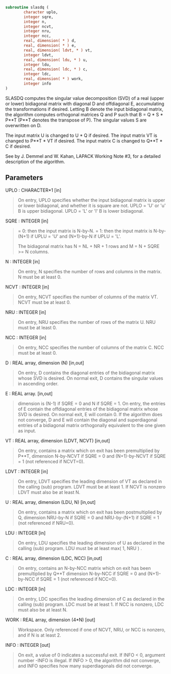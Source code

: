 ```fortran
subroutine slasdq (
        character uplo,
        integer sqre,
        integer n,
        integer ncvt,
        integer nru,
        integer ncc,
        real, dimension( * ) d,
        real, dimension( * ) e,
        real, dimension( ldvt, * ) vt,
        integer ldvt,
        real, dimension( ldu, * ) u,
        integer ldu,
        real, dimension( ldc, * ) c,
        integer ldc,
        real, dimension( * ) work,
        integer info
)
```

SLASDQ computes the singular value decomposition (SVD) of a real
(upper or lower) bidiagonal matrix with diagonal D and offdiagonal
E, accumulating the transformations if desired. Letting B denote
the input bidiagonal matrix, the algorithm computes orthogonal
matrices Q and P such that B = Q \* S \* P\*\*T (P\*\*T denotes the transpose
of P). The singular values S are overwritten on D.

The input matrix U  is changed to U  \* Q  if desired.
The input matrix VT is changed to P\*\*T \* VT if desired.
The input matrix C  is changed to Q\*\*T \* C  if desired.

See  by J. Demmel and W. Kahan,
LAPACK Working Note #3, for a detailed description of the algorithm.

## Parameters
UPLO : CHARACTER\*1 [in]
> On entry, UPLO specifies whether the input bidiagonal matrix
> is upper or lower bidiagonal, and whether it is square are
> not.
> UPLO = 'U' or 'u'   B is upper bidiagonal.
> UPLO = 'L' or 'l'   B is lower bidiagonal.

SQRE : INTEGER [in]
> = 0: then the input matrix is N-by-N.
> = 1: then the input matrix is N-by-(N+1) if UPLU = 'U' and
> (N+1)-by-N if UPLU = 'L'.
> 
> The bidiagonal matrix has
> N = NL + NR + 1 rows and
> M = N + SQRE >= N columns.

N : INTEGER [in]
> On entry, N specifies the number of rows and columns
> in the matrix. N must be at least 0.

NCVT : INTEGER [in]
> On entry, NCVT specifies the number of columns of
> the matrix VT. NCVT must be at least 0.

NRU : INTEGER [in]
> On entry, NRU specifies the number of rows of
> the matrix U. NRU must be at least 0.

NCC : INTEGER [in]
> On entry, NCC specifies the number of columns of
> the matrix C. NCC must be at least 0.

D : REAL array, dimension (N) [in,out]
> On entry, D contains the diagonal entries of the
> bidiagonal matrix whose SVD is desired. On normal exit,
> D contains the singular values in ascending order.

E : REAL array. [in,out]
> dimension is (N-1) if SQRE = 0 and N if SQRE = 1.
> On entry, the entries of E contain the offdiagonal entries
> of the bidiagonal matrix whose SVD is desired. On normal
> exit, E will contain 0. If the algorithm does not converge,
> D and E will contain the diagonal and superdiagonal entries
> of a bidiagonal matrix orthogonally equivalent to the one
> given as input.

VT : REAL array, dimension (LDVT, NCVT) [in,out]
> On entry, contains a matrix which on exit has been
> premultiplied by P\*\*T, dimension N-by-NCVT if SQRE = 0
> and (N+1)-by-NCVT if SQRE = 1 (not referenced if NCVT=0).

LDVT : INTEGER [in]
> On entry, LDVT specifies the leading dimension of VT as
> declared in the calling (sub) program. LDVT must be at
> least 1. If NCVT is nonzero LDVT must also be at least N.

U : REAL array, dimension (LDU, N) [in,out]
> On entry, contains a  matrix which on exit has been
> postmultiplied by Q, dimension NRU-by-N if SQRE = 0
> and NRU-by-(N+1) if SQRE = 1 (not referenced if NRU=0).

LDU : INTEGER [in]
> On entry, LDU  specifies the leading dimension of U as
> declared in the calling (sub) program. LDU must be at
> least max( 1, NRU ) .

C : REAL array, dimension (LDC, NCC) [in,out]
> On entry, contains an N-by-NCC matrix which on exit
> has been premultiplied by Q\*\*T  dimension N-by-NCC if SQRE = 0
> and (N+1)-by-NCC if SQRE = 1 (not referenced if NCC=0).

LDC : INTEGER [in]
> On entry, LDC  specifies the leading dimension of C as
> declared in the calling (sub) program. LDC must be at
> least 1. If NCC is nonzero, LDC must also be at least N.

WORK : REAL array, dimension (4\*N) [out]
> Workspace. Only referenced if one of NCVT, NRU, or NCC is
> nonzero, and if N is at least 2.

INFO : INTEGER [out]
> On exit, a value of 0 indicates a successful exit.
> If INFO < 0, argument number -INFO is illegal.
> If INFO > 0, the algorithm did not converge, and INFO
> specifies how many superdiagonals did not converge.
